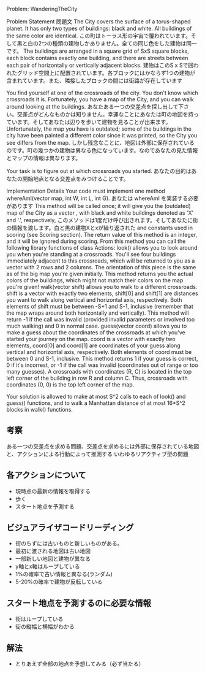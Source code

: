 Problem: WanderingTheCity

Problem Statement
問題文
The City covers the surface of a torus-shaped planet. It has only two types of buildings: black and white. All buildings of the same color are identical.
この町はトーラス形の宇宙で覆われています。そして黒と白の2つの種類の建物しかありません。全ての同じ色をした建物は同一です。
The buildings are arranged in a square grid of SxS square blocks, each block contains exactly one building, and there are streets between each pair of horizontally or vertically adjacent blocks.
建物はこのS x Sで囲われたグリッド空間上に配置されています。各ブロックにはかならず1つの建物が含まれています。また、隣接したブロックの間には街路が存在しています

You find yourself at one of the crossroads of the city. You don't know which crossroads it is. Fortunately, you have a map of the City, and you can walk around looking at the buildings.
あなたある一つの交差点を探し出して下さい。交差点がどんなものかは知りません。幸運なことにあなたは町の地図を持っています。そしてあなたは辺りを歩いて建物を見ることが出来ます。
Unfortunately, the map you have is outdated; some of the buildings in the city have been painted a different color since it was printed, so the City you see differs from the map.
しかし残念なことに、地図は外部に保存されているのです。町の幾つかの建物は異なる色になっています。なのであなたの見た情報とマップの情報は異なります。

Your task is to figure out at which crossroads you started.
あなたの目的はあなたの開始地点となる交差点をみつけることです。

Implementation Details
Your code must implement one method whereAmI(vector <string> map, int W, int L, int G).
あなたは whereAmI を実装する必要があります
This method will be called once; it will give you the (outdated) map of the City as a vector <string>, with black and white buildings denoted as 'X' and '.', respectively,
このメソッドは1度だけ呼び出されます。そしてあなたに街の情報を渡します。白と黒の建物Xとxが繰り返された
and constants used in scoring (see Scoring section). The return value of this method is an integer, and it will be ignored during scoring. From this method you can call the following library functions of class Actions:
look() allows you to look around you when you're standing at a crossroads. You'll see four buildings immediately adjacent to this crossroads, which will be returned to you as a vector <string> with 2 rows and 2 columns. The orientation of this piece is the same as of the big map you're given initially. This method returns you the actual colors of the buildings, which might not match their colors on the map you're given!
walk(vector <int> shift) allows you to walk to a different crossroads. shift is a vector <int> with exactly two elements, shift[0] and shift[1] are distances you want to walk along vertical and horizontal axis, respectively. Both elements of shift must be between -S+1 and S-1, inclusive (remember that the map wraps around both horizontally and vertically). This method will return -1 if the call was invalid (provided invalid parameters or involved too much walking) and 0 in normal case.
guess(vector <int> coord) allows you to make a guess about the coordinates of the crossroads at which you've started your journey on the map. coord is a vector <int> with exactly two elements, coord[0] and coord[1] are coordinates of your guess along vertical and horizontal axis, respectively. Both elements of coord must be between 0 and S-1, inclusive. This method returns 1 if your guess is correct, 0 if it's incorrest, or -1 if the call was invalid (coordinates out of range or too many guesses).
A crossroads with coordinates (R, C) is located in the top left corner of the building in row R and column C. Thus, crossroads with coordinates (0, 0) is the top left corner of the map.

Your solution is allowed to make at most S^2 calls to each of look() and guess() functions, and to walk a Manhattan distance of at most 16*S^2 blocks in walk() functions.


## 考察

ある一つの交差点を求める問題、交差点を求めるには外部に保存されている地図と、アクションによる行動によって推測する
いわゆるリアクティブ型の問題

## 各アクションについて

 * 現時点の最新の情報を取得する
 * 歩く
 * スタート地点を予測する

## ビジュアライザコードリーディング

 * 街のちずには古いものと新しいものがある。
 * 最初に渡される地図は古い地図
 * 一部新しい地図と建物が異なる
 * y軸とx軸はループしている
 * 1%の確率で古い情報と異なる(ランダム)
 * 5-20%の確率で建物が反転している

## スタート地点を予測するのに必要な情報

  * 街はループしている
  * 街の縦幅と横幅がわかる


## 解法

 * とりあえず全部の地点を予想してみる（必ず当たる）
